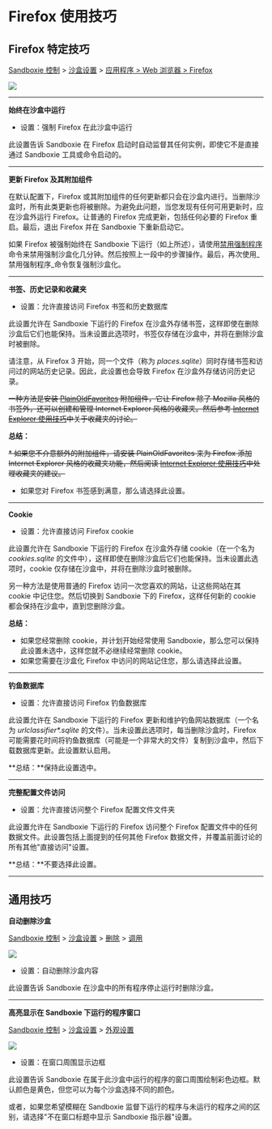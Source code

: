 # Firefox 使用技巧

## Firefox 特定技巧

[Sandboxie 控制](SandboxieControl.md) > [沙盒设置](SandboxSettings.md) > [应用程序 > Web 浏览器 > Firefox](ApplicationsSettings.md#firefox)

![](../Media/WebBrowserSettings2.png)

* * *

**始终在沙盒中运行**

* 设置：强制 Firefox 在此沙盒中运行

此设置告诉 Sandboxie 在 Firefox 启动时自动监督其任何实例，即使它不是直接通过 Sandboxie 工具或命令启动的。

* * *

**更新 Firefox 及其附加组件**

在默认配置下，Firefox 或其附加组件的任何更新都只会在沙盒内进行。当删除沙盒时，所有此类更新也将被删除。为避免此问题，当您发现有任何可用更新时，应在沙盒外运行 Firefox。让普通的 Firefox 完成更新，包括任何必要的 Firefox 重启。最后，退出 Firefox 并在 Sandboxie 下重新启动它。

如果 Firefox 被强制始终在 Sandboxie 下运行（如上所述），请使用[禁用强制程序](FileMenu.md#disable-forced-programs)命令来禁用强制沙盒化几分钟。然后按照上一段中的步骤操作。最后，再次使用_禁用强制程序_命令恢复强制沙盒化。

* * *

**书签、历史记录和收藏夹**

* 设置：允许直接访问 Firefox 书签和历史数据库

此设置允许在 Sandboxie 下运行的 Firefox 在沙盒外存储书签，这样即使在删除沙盒后它们也能保持。当未设置此选项时，书签仅存储在沙盒中，并将在删除沙盒时被删除。

请注意，从 Firefox 3 开始，同一个文件（称为 _places.sqlite_）同时存储书签和访问过的网站历史记录。因此，此设置也会导致 Firefox 在沙盒外存储访问历史记录。

~~一种方法是安装 [PlainOldFavorites](https://www.iosart.com/firefox/plainoldfavorites) 附加组件，它让 Firefox 除了 Mozilla 风格的书签外，还可以创建和管理 Internet Explorer 风格的收藏夹。然后参考 [Internet Explorer 使用技巧](InternetExplorerTips.md#favorites)中关于收藏夹的讨论。~~

**总结：**

~~* 如果您不介意额外的附加组件，请安装 PlainOldFavorites 来为 Firefox 添加 Internet Explorer 风格的收藏夹功能，然后阅读 [Internet Explorer 使用技巧](InternetExplorerTips.md)中处理收藏夹的建议。~~
* 如果您对 Firefox 书签感到满意，那么请选择此设置。

* * *

**Cookie**

* 设置：允许直接访问 Firefox cookie

此设置允许在 Sandboxie 下运行的 Firefox 在沙盒外存储 cookie（在一个名为 _cookies.sqlite_ 的文件中），这样即使在删除沙盒后它们也能保持。当未设置此选项时，cookie 仅存储在沙盒中，并将在删除沙盒时被删除。

另一种方法是使用普通的 Firefox 访问一次您喜欢的网站，让这些网站在其 cookie 中记住您。然后切换到 Sandboxie 下的 Firefox，这样任何新的 cookie 都会保持在沙盒中，直到您删除沙盒。

**总结：**

* 如果您经常删除 cookie，并计划开始经常使用 Sandboxie，那么您可以保持此设置未选中，这样您就不必继续经常删除 cookie。
* 如果您需要在沙盒化 Firefox 中访问的网站记住您，那么请选择此设置。

* * *

**钓鱼数据库**

* 设置：允许直接访问 Firefox 钓鱼数据库

此设置允许在 Sandboxie 下运行的 Firefox 更新和维护钓鱼网站数据库（一个名为 _urlclassifier*.sqlite_ 的文件）。当未设置此选项时，每当删除沙盒时，Firefox 可能需要花时间将钓鱼数据库（可能是一个非常大的文件）复制到沙盒中，然后下载数据库更新。此设置默认启用。

**总结：**保持此设置选中。

* * *

**完整配置文件访问**

* 设置：允许直接访问整个 Firefox 配置文件文件夹

此设置允许在 Sandboxie 下运行的 Firefox 访问整个 Firefox 配置文件中的任何数据文件。此设置包括上面提到的任何其他 Firefox 数据文件，并覆盖前面讨论的所有其他"直接访问"设置。

**总结：**不要选择此设置。

* * *

## 通用技巧

**自动删除沙盒**

[Sandboxie 控制](SandboxieControl.md) > [沙盒设置](SandboxSettings.md) > [删除](DeleteSettings.md) > [调用](DeleteSettings.md#invocation)

![](../Media/DeleteInvocationSettings.png)

* 设置：自动删除沙盒内容

此设置告诉 Sandboxie 在沙盒中的所有程序停止运行时删除沙盒。

* * *

**高亮显示在 Sandboxie 下运行的程序窗口**

[Sandboxie 控制](SandboxieControl.md) > [沙盒设置](SandboxSettings.md) > [外观设置](AppearanceSettings.md)

![](../Media/AppearanceSettings.png)

* 设置：在窗口周围显示边框

此设置告诉 Sandboxie 在属于此沙盒中运行的程序的窗口周围绘制彩色边框。默认颜色是黄色，但您可以为每个沙盒选择不同的颜色。

或者，如果您希望模糊在 Sandboxie 监督下运行的程序与未运行的程序之间的区别，请选择"不在窗口标题中显示 Sandboxie 指示器"设置。 
